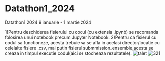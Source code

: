 # Datathon1_2024
Datathon1 2024 9 ianuarie - 1 martie 2024

1)Pentru deschiderea fisierului cu codul (cu extensia .ipynb) se recomanda folosirea unui notebook precum Jupyter Notebook.
2)Pentru ca fisierul cu codul sa functioneze, acesta trebuie sa se afla in acelasi director/locatie cu celelalte fisiere .csv, mai putin fisierul submmission_ensemble,acesta se creaza in timpul executie codul(aici se stocheaza rezultatele).
 ![talet](https://github.com/kingmoisa/Datathon1_2024/assets/155169936/abfd563d-3985-4358-b1f1-e6b5ae6f7489)
![321](https://github.com/kingmoisa/Datathon1_2024/assets/155169936/b80388cb-2876-4da3-9ee2-40c75a848bdf)


